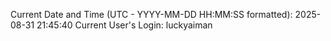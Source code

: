 Current Date and Time (UTC - YYYY-MM-DD HH:MM:SS formatted): 2025-08-31 21:45:40
Current User's Login: luckyaiman
